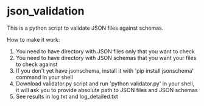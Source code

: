 # json_validation
This is a python script to validate JSON files against schemas.

How to make it work:
1) You need to have directory with JSON files only that you want to check
2) You need to have directory with JSON schemas that you want your files to check against
3) If you don't yet have jsonschema, install it with 'pip install jsonschema' command in your shell
4) Download validator.py script and run 'python validator.py' in your shell, it will ask you to provide absolute path to JSON files and JSON schemas
5) See results in log.txt and log_detailed.txt
